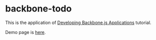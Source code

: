 backbone-todo
=============

This is the application of [Developing Backbone.js Applications](http://shop.oreilly.com/product/0636920025344.do) tutorial.

Demo page is [here](http://shgtkshruch.github.io/backbone-todo/).

